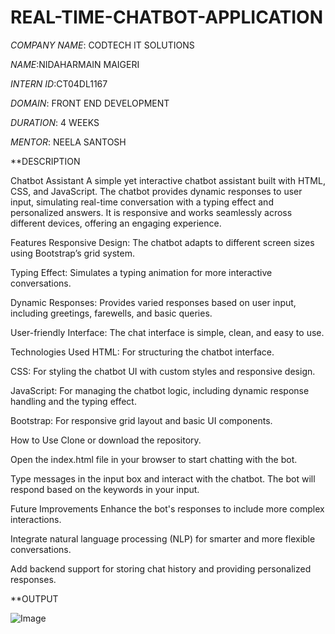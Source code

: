 # REAL-TIME-CHATBOT-APPLICATION

*COMPANY NAME*: CODTECH IT SOLUTIONS

*NAME*:NIDAHARMAIN MAIGERI

*INTERN ID*:CT04DL1167

*DOMAIN*: FRONT END DEVELOPMENT

*DURATION*: 4 WEEKS

*MENTOR*: NEELA SANTOSH

**DESCRIPTION

Chatbot Assistant
A simple yet interactive chatbot assistant built with HTML, CSS, and JavaScript. The chatbot provides dynamic responses to user input, simulating real-time conversation with a typing effect and personalized answers. It is responsive and works seamlessly across different devices, offering an engaging experience.

Features
Responsive Design: The chatbot adapts to different screen sizes using Bootstrap’s grid system.

Typing Effect: Simulates a typing animation for more interactive conversations.

Dynamic Responses: Provides varied responses based on user input, including greetings, farewells, and basic queries.

User-friendly Interface: The chat interface is simple, clean, and easy to use.

Technologies Used
HTML: For structuring the chatbot interface.

CSS: For styling the chatbot UI with custom styles and responsive design.

JavaScript: For managing the chatbot logic, including dynamic response handling and the typing effect.

Bootstrap: For responsive grid layout and basic UI components.

How to Use
Clone or download the repository.

Open the index.html file in your browser to start chatting with the bot.

Type messages in the input box and interact with the chatbot. The bot will respond based on the keywords in your input.

Future Improvements
Enhance the bot's responses to include more complex interactions.

Integrate natural language processing (NLP) for smarter and more flexible conversations.

Add backend support for storing chat history and providing personalized responses.

**OUTPUT

![Image](https://github.com/user-attachments/assets/115e25e9-2475-427a-838b-63b82924f2e7)
